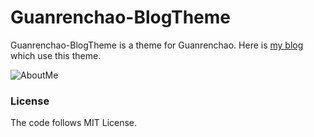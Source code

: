 # Guanrenchao-BlogTheme

Guanrenchao-BlogTheme is a theme for Guanrenchao. Here is [my blog](http://Haonancx.github.io) which use this theme.

![AboutMe](http://i.imgur.com/1clSvTm.png)


### License
The code follows MIT License.